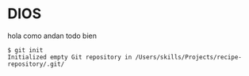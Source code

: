 # DIOS 
hola como andan todo bien
```
$ git init
Initialized empty Git repository in /Users/skills/Projects/recipe-repository/.git/
```
